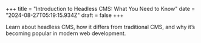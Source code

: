 +++
title = "Introduction to Headless CMS: What You Need to Know"
date = "2024-08-27T05:19:15.934Z"
draft = false
+++

  Learn about headless CMS, how it differs from traditional CMS, and why it’s becoming popular in modern web development.
        